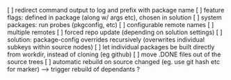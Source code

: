 [ ] redirect command output to log and prefix with package name
[ ] feature flags: defined in package (along w/ args etc), chosen in solution
[ ] system packages: run probes (pkgconfig, etc)
[ ] configurable remote names
[ ] multiple remotes
[ ] forced repo update (depending on solution settings)
[ ] solution: package-config overrides recursively (overwrites individual subkeys within source nodes)
[ ] let individual packages be built directly from workdir, instead of cloning (eg github)
[ ] move .DONE files out of the source trees
[ ] automatic rebuild on source changed (eg. use git hash etc for marker) --> trigger rebuild of dependants ?
